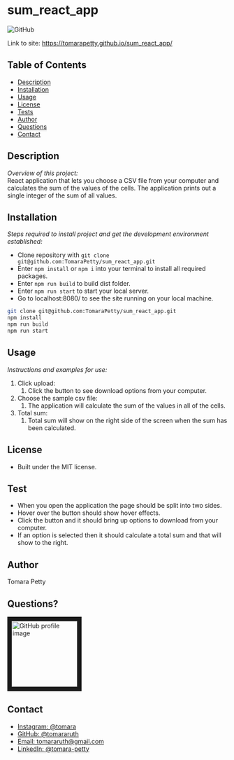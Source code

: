 # sum_react_app
![GitHub](https://img.shields.io/badge/license-MIT-green)

Link to site: https://tomarapetty.github.io/sum_react_app/

## Table of Contents
* [Description](#description)
* [Installation](#installation)
* [Usage](#usage)
* [License](#license)
* [Tests](#tests)
* [Author](#author)
* [Questions](#questions)
* [Contact](#contact)


## Description 
*Overview of this project:* <br>
React application that lets you choose a CSV file from your computer and calculates the sum of the values of the cells. The application prints out a single integer of the sum of all values. 

## Installation
*Steps required to install project and get the development environment established:*
* Clone repository with `git clone git@github.com:TomaraPetty/sum_react_app.git`
* Enter `npm install` or `npm i` into your terminal to install all required packages. 
* Enter `npm run build` to build dist folder.
* Enter `npm run start` to start your local server.
* Go to localhost:8080/ to see the site running on your local machine. 

```bash
git clone git@github.com:TomaraPetty/sum_react_app.git
npm install
npm run build
npm run start
```

## Usage
*Instructions and examples for use:*  
1. Click upload:
    1. Click the button to see download options from your computer.  
2. Choose the sample csv file:
    1. The application will calculate the sum of the values in all of the cells.
2. Total sum:
    1. Total sum will show on the right side of the screen when the sum has been calculated. 

## License 
* Built under the MIT license.

## Test
* When you open the application the page should be split into two sides.
* Hover over the button should show hover effects.
* Click the button and it should bring up options to download from your computer.
* If an option is selected then it should calculate a total sum and that will show to the right.

## Author
Tomara Petty 

## Questions?
<p float="left">
<img src="https://avatars0.githubusercontent.com/u/65513543?s=460&u=20bf726727263d5c2cb42b357ae261aff2a38e6e&v=4" alt="GitHub profile image" width="150" border="10">
</p>

## Contact 
<ul>
    <li><a href="https://www.instagram.com/tomara/">Instagram: @tomara</a></li>
    <li><a href="https://github.com/tomararuth">GitHub: @tomararuth</a></li>
    <li><a href="mailto:tomararuth@gmail.com">Email: tomararuth@gmail.com</a></li>
    <li><a href="https://www.linkedin.com/in/tomara-petty/">LinkedIn: @tomara-petty</a></li>
</ul>
